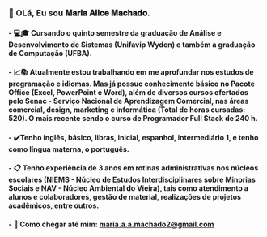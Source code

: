 ### 👋 OLá, Eu sou 𝐌𝐚𝐫𝐢𝐚 𝐀𝐥𝐢𝐜𝐞 𝐌𝐚𝐜𝐡𝐚𝐝𝐨. 

#### - :computer::mortar_board: Cursando o quinto semestre da graduação de Análise e Desenvolvimento de Sistemas (Unifavip Wyden) e também a graduação de Computação (UFBA). 

#### - :chart_with_upwards_trend::books: Atualmente estou trabalhando em me aprofundar nos estudos de programação e idiomas. Mas já possuo conhecimento  básico no Pacote Office (Excel, PowerPoint e Word), além de diversos cursos ofertados pelo Senac - Serviço Nacional de Aprendizagem Comercial, nas áreas comercial, design, marketing e informática (Total de horas cursadas: 520). O mais recente sendo o curso de Programador Full Stack de 240 h.

#### - :heavy_check_mark:Tenho inglês, básico, libras, inicial, espanhol, intermediário 1, e tenho como língua materna, o português.

#### - :clipboard: Tenho experiência de 3 anos em rotinas administrativas nos núcleos escolares (NIEMS - Núcleo de Estudos Interdisciplinares sobre Minorias Sociais e NAV - Núcleo Ambiental do Vieira), tais como atendimento a alunos e colaboradores, gestão de material, realizações de projetos acadêmicos, entre outros.

#### - :email: Como chegar até mim: maria.a.a.machado2@gmail.com 

